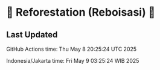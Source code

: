 
# 🌳 Reforestation (Reboisasi) 🌲

## Last Updated

GitHub Actions time: Thu May  8 20:25:24 UTC 2025

Indonesia/Jakarta time: Fri May  9 03:25:24 WIB 2025
